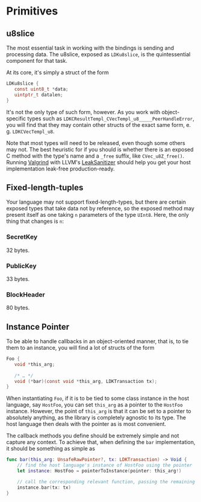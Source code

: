 # Primitives

## u8slice

The most essential task in working with the bindings is sending and processing data. The u8slice,
exposed as `LDKu8slice`, is the quintessential component for that task.

At its core, it's simply a struct of the form

```c
LDKu8slice {
   const uint8_t *data;
   uintptr_t datalen;
}
```

It's not the only type of such form, however. As you work with object-specific types such as `LDKCResultTempl_CVecTempl_u8_____PeerHandleError`,
you will find that they may contain other structs of the exact same form, e. g. `LDKCVecTempl_u8`.

Note that most types will need to be released, even though some others may not. The best heuristic for if 
you should is whether there is an exposed C method with the type's name and a `_free` suffix, like `CVec_u8Z_free()`.
Running [Valgrind](https://www.valgrind.org/) with LLVM's [LeakSanitizer](https://clang.llvm.org/docs/LeakSanitizer.html)
should help you get your host implementation leak-free production-ready.

## Fixed-length-tuples

Your language may not support fixed-length-types, but there are certain exposed types that take
data not by reference, so the exposed method may present itself as one taking `n` parameters of
the type `UInt8`. Here, the only thing that changes is `n`:

### SecretKey

32 bytes.

### PublicKey

33 bytes.

### BlockHeader

80 bytes.

## Instance Pointer

To be able to handle callbacks in an object-oriented manner, that is, to tie them to an instance,
you will find a lot of structs of the form

```c
Foo {
   void *this_arg;
    
   /* … */
   void (*bar)(const void *this_arg, LDKTransaction tx);
}
```

When instantiating `Foo`, if it is to be tied to some class instance in the host language, say
`HostFoo`, you can set `this_arg` as a pointer to the `HostFoo` instance. However, the point
of `this_arg` is that it can be set to a pointer to absolutely anything, as the library
is completely agnostic to its type. The host language then deals with the pointer as is
most convenient.

The callback methods you define should be extremely simple and not capture any context. To achieve that,
when defining the `bar` implementation, it should be something as simple as

```swift
func bar(this_arg: UnsafeRawPointer?, tx: LDKTransaction) -> Void {
    // find the host language's instance of HostFoo using the pointer
    let instance: HostFoo = pointerToInstance(pointer: this_arg!)

    // call the corresponding relevant function, passing the remaining arguments
    instance.bar(tx: tx)
}
``` 